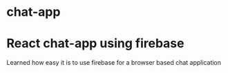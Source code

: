 # chat-app
React chat-app using firebase
=======

Learned how easy it is to use firebase for a browser based chat application
